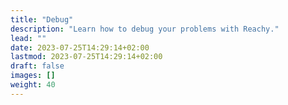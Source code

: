 ```yaml
---
title: "Debug"
description: "Learn how to debug your problems with Reachy."
lead: ""
date: 2023-07-25T14:29:14+02:00
lastmod: 2023-07-25T14:29:14+02:00
draft: false
images: []
weight: 40
---
```

